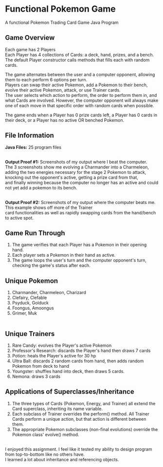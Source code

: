 # Functional Pokemon Game

A functional Pokemon Trading Card Game Java Program<br>

## Game Overview
Each game has 2 Players<br>
Each Player has 4 collections of Cards: a deck, hand, prizes, and a bench. <br>
The default Player constructor calls methods that fills each with random cards. <br> 


The game alternates between the user and a computer opponent, allowing them to each perform 6 options per turn.<br>
Players can swap their active Pokemon, add a Pokemon to their bench, <br>
evolve their active Pokemon, attack, or use Trainer cards. <br>
The user selects which action to perform, the order to perform them in, and what Cards are involved. However, the computer opponent will always make one of each move in that specific order with random cards when possible.<br>


The game ends when a Player has 0 prize cards left, a Player has 0 cards in <br>
their deck, or a Player has no active OR benched Pokemon. <br>

## File Information
**Java Files:** 25 program files <br> <br>

**Output Proof #1:** Screenshots of my output where I beat the computer.<br>
The 3 screenshots show me evolving a Charmander into a Charmeleon, adding the two energies necessary
for the stage 2 Pokemon to attack, knocking out the opponent's active, getting a prize card from that, <br>
and finally winning because the computer no longer has an active and could not yet add a pokemon to its bench.<br> <br>

**Output Proof #2:** Screenshots of my output where the computer beats me. This example shows off more of the Trainer<br>
card functionalities as well as rapidly swapping cards from the hand/bench to active spot.


## Game Run Through
1. The game verifies that each Player has a Pokemon in their opening hand. <br>
2. Each player sets a Pokemon in their hand as active. <br>
3. The game loops the user's turn and the computer opponent's turn, checking the game's status after each. <br>

## Unique Pokemon 
1. Charmander, Charmeleon, Charizard<br>
2. Clefairy, Clefable<br>
3. Psyduck, Golduck<br>
4. Foongus, Amoongus<br>
5. Grimer, Muk<br><br>

## Unique Trainers
1. Rare Candy: evolves the Player's active Pokemon<br>
2. Professor's Research: discards the Player's hand then draws 7 cards<br>
3. Potion: heals the Player's active for 30 hp<br>
4. Ultra Ball: discards 2 random cards from hand, then adds random Pokemon from deck to hand<br>
5. Youngster: shuffles hand into deck, then draws 5 cards.
6. Nemona: draws 3 cards

## Applications of Superclasses/Inheritance
1. The three types of Cards (Pokemon, Energy, and Trainer) all extend the Card superclass, inheriting its name variable.<br>
2. Each subclass of Trainer overrides the perform() method. All Trainer Cards perform a unique action, but that action is different between them.<br>
3. The appropriate Pokemon subclasses (non-final evolutions) override the Pokemon class' evolve() method.<br>


<br>
I enjoyed this assignment. I feel like it tested my ability to design program from top-to-bottom like no others have.<br>
I learned a lot about inheritance and referencing objects.
